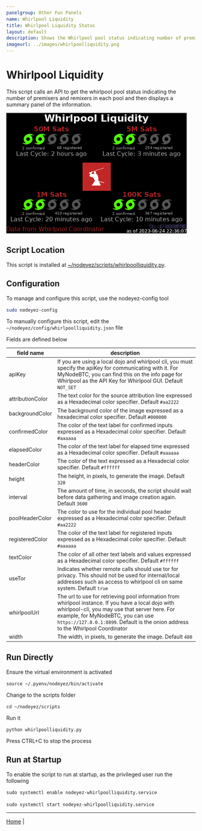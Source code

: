 ```yaml
---
panelgroup: Other Fun Panels
name: Whirlpool Liquidity
title: Whirlpool Liquidity Status
layout: default
description: Shows the Whirlpool pool status indicating number of premixers and remixers in each pool
imageurl: ../images/whirlpoolliquidity.png
---
```


# Whirlpool Liquidity

This script calls an API to get the whirlpool pool status indicating the number
of premixers and remixers in each pool and then displays a summary panel of
the information.

![sample whirlpool liquidity display](../images/whirlpoolliquidity.png)

## Script Location

This script is installed at
[~/nodeyez/scripts/whirlpoolliquidity.py](../scripts/whirlpoolliquidity.py).

## Configuration

To manage and configure this script, use the nodeyez-config tool

```sh
sudo nodeyez-config
```

To manually configure this script, edit the `~/nodeyez/config/whirlpoolliquidity.json` file

Fields are defined below

| field name | description |
| --- | --- |
| apiKey | If you are using a local dojo and whirlpool cli, you must specify the apiKey for communicating with it.  For MyNodeBTC, you can find this on the info page for Whirlpool as the API Key for Whirlpool GUI. Default `NOT_SET` |
| attributionColor | The text color for the source attribution line expressed as a Hexadecimal color specifier. Default `#aa2222` |
| backgroundColor | The background color of the image expressed as a hexadecimal color specifier. Default `#000000` |
| confirmedColor | The color of the text label for confirmed inputs expressed as a Hexadecimal color specifier. Default `#aaaaaa` |
| elapsedColor | The color of the text label for elapsed time expressed as a Hexadecimal color specifier. Default `#aaaaaa` |
| headerColor | The color of the text expressed as a Hexadecial color specifier. Default `#ffffff` |
| height | The height, in pixels, to generate the image. Default `320` |
| interval | The amount of time, in seconds, the script should wait before data gathering and image creation again. Default `3600` |
| poolHeaderColor | The color to use for the individual pool header expressed as a Hexadecimal color specifier. Default `#aa2222` |
| registeredColor | The color of the text label for registered inputs expressed as a Hexadecimal color specifier. Default `#aaaaaa` |
| textColor | The color of all other text labels and values expressed as a Hexadecimal color specifier. Default `#ffffff` |
| useTor | Indicates whether remote calls should use tor for privacy. This should not be used for internal/local addresses such as access to whirlpool cli on same system. Default `true` |
| whirlpoolUrl | The url to use for retrieving pool information from whirlpool instance. If you have a local dojo with whirlpool-cli, you may use that server here.  For example, for MyNodeBTC, you can use `https://127.0.0.1:8899`.  Default is the onion address to the Whirlpool Coordinator |
| width | The width, in pixels, to generate the image. Default `480` |

## Run Directly

Ensure the virtual environment is activated
```shell
source ~/.pyenv/nodeyez/bin/activate
```

Change to the scripts folder
```shell
cd ~/nodeyez/scripts
```

Run it
```shell
python whirlpoolliquidity.py
```

Press CTRL+C to stop the process

## Run at Startup

To enable the script to run at startup, as the privileged user run the following

```shell
sudo systemctl enable nodeyez-whirlpoolliquidity.service

sudo systemctl start nodeyez-whirlpoolliquidity.service
```

---

[Home](../) | 